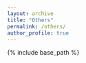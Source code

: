 ```yaml
---
layout: archive
title: "Others"
permalink: /others/
author_profile: true
---
```


{% include base_path %}


